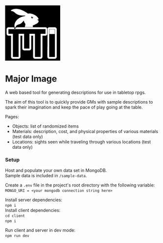 ![Major Image](/client/public/apple-touch-icon.png)
# Major Image

A web based tool for generating descriptions for use in tabletop rpgs.  

The aim of this tool is to quickly provide GMs with sample descriptions to spark their imagination and keep the pace of play going at the table.  

Pages:  
- Objects: list of randomized items    
- Materials: description, cost, and physical properties of various materials (test data only)  
- Locations: sights seen while traveling through various locations (test data only)

### Setup
Host and populate your own data set in MongoDB.  
Sample data is included in `/sample-data`.

Create a `.env` file in the project's root directory with the following variable:  
`MONGO_URI = <your mongodb connection string here>`

Install server dependencies:  
`npm i`  
Install client dependencies:  
`cd client`  
`npm i`

Run client and server in dev mode:  
`npm run dev`  

